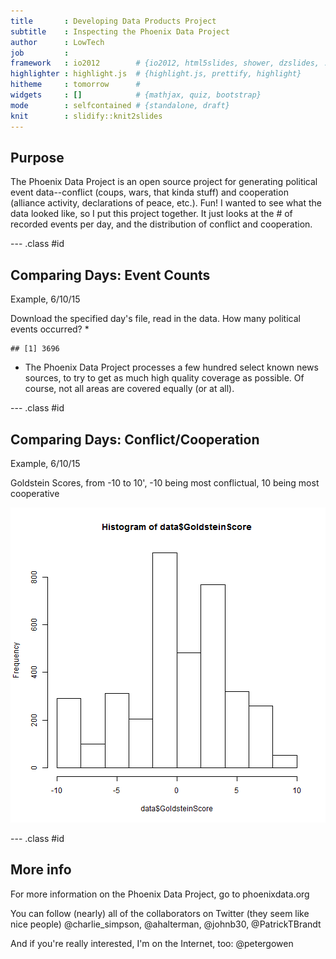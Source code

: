 ```yaml
---
title       : Developing Data Products Project
subtitle    : Inspecting the Phoenix Data Project
author      : LowTech
job         : 
framework   : io2012        # {io2012, html5slides, shower, dzslides, ...}
highlighter : highlight.js  # {highlight.js, prettify, highlight}
hitheme     : tomorrow      # 
widgets     : []            # {mathjax, quiz, bootstrap}
mode        : selfcontained # {standalone, draft}
knit        : slidify::knit2slides
---
```


## Purpose

The Phoenix Data Project is an open source project for generating political event data--conflict (coups, wars, that kinda stuff) and cooperation (alliance activity, declarations of peace, etc.). Fun! I wanted to see what the data looked like, so I put this project together. It just looks at the # of recorded events per day, and the distribution of conflict and cooperation.

--- .class #id 

## Comparing Days: Event Counts

Example, 6/10/15

Download the specified day's file, read in the data. How many political events occurred? *


```
## [1] 3696
```

* The Phoenix Data Project processes a few hundred select known news sources, to try to get as much high quality coverage as possible. Of course, not all areas are covered equally (or at all).

--- .class #id 

## Comparing Days: Conflict/Cooperation

Example, 6/10/15

Goldstein Scores, from -10 to 10', -10 being most conflictual, 10 being most cooperative

![plot of chunk unnamed-chunk-2](assets/fig/unnamed-chunk-2-1.png) 

--- .class #id 

## More info

For more information on the Phoenix Data Project, go to phoenixdata.org

You can follow (nearly) all of the collaborators on Twitter (they seem like nice people)
@charlie_simpson, @ahalterman, @johnb30, @PatrickTBrandt

And if you're really interested, I'm on the Internet, too: @petergowen

